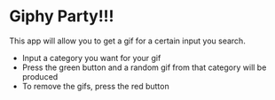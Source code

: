 # Giphy Party!!!
This app will allow you to get a gif for a certain input you search.
- Input a category you want for your gif
- Press the green button and a random gif from that category will be produced
- To remove the gifs, press the red button
